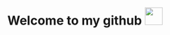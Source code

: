 <h1>Welcome to my github <img src="" width="40"></h1>
<p align="center"><img src"https://static.vecteezy.com/system/resources/previews/000/677/302/original/abstract-technology-banner-background.jpg"></p>

